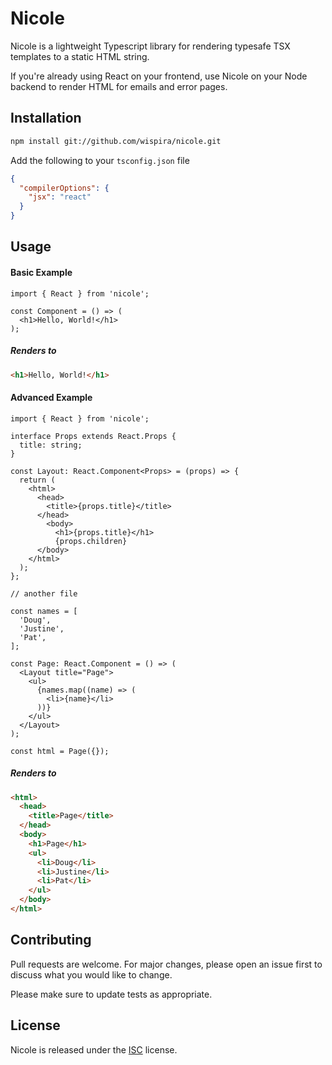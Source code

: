 # Nicole

Nicole is a lightweight Typescript library for rendering typesafe TSX templates to a static HTML string.

If you're already using React on your frontend, use Nicole on your Node backend to render HTML for emails and error pages.

## Installation

```bash
npm install git://github.com/wispira/nicole.git
```

Add the following to your `tsconfig.json` file
```json
{
  "compilerOptions": {
    "jsx": "react"
  }
}
```

## Usage

#### Basic Example

```tsx
import { React } from 'nicole';

const Component = () => (
  <h1>Hello, World!</h1>
);
```

##### Renders to 

```html
<h1>Hello, World!</h1>
```


#### Advanced Example

```tsx
import { React } from 'nicole';

interface Props extends React.Props {
  title: string;
}

const Layout: React.Component<Props> = (props) => {
  return (
    <html>
      <head>
        <title>{props.title}</title>
      </head>
        <body>
          <h1>{props.title}</h1>
          {props.children}
      </body>
    </html>
  );
};

// another file

const names = [
  'Doug',
  'Justine',
  'Pat',
];

const Page: React.Component = () => (
  <Layout title="Page">
    <ul>
      {names.map((name) => (
        <li>{name}</li>
      ))}
    </ul>
  </Layout>
);

const html = Page({});
```

##### Renders to 

```html
<html>
  <head>
    <title>Page</title>
  </head>
  <body>
    <h1>Page</h1>
    <ul>
      <li>Doug</li>
      <li>Justine</li>
      <li>Pat</li>
    </ul>
  </body>
</html>
```

## Contributing
Pull requests are welcome. For major changes, please open an issue first to discuss what you would like to change.

Please make sure to update tests as appropriate.

## License
Nicole is released under the [ISC](https://opensource.org/licenses/ISC) license.